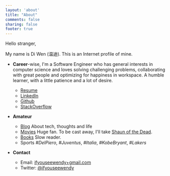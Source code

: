 ```yaml
---
layout: 'about'
title: "About"
comments: false
sharing: false
footer: true
---
```


Hello stranger,

My name is Di Wen (温迪). This is an Internet profile of mine.

+ **Career**-wise, I'm a Software Engineer who has general interests in computer science and loves solving challenging problems, collaborating with great people and optimizing for happiness in workspace. A humble learner, with a little patience and a lot of desire.

  - [Resume](/resume/download/Resume-DiWen.2022.pdf)
  - [LinkedIn](https://www.linkedin.com/in/ifyouseewendy/)
  - [Github](https://github.com/ifyouseewendy)
  - [StackOverflow](http://stackoverflow.com/users/1331774/ifyouseewendy)

+ **Amateur**

  - [Blog](http://blog.ifyouseewendy.com) About tech, thoughts and life
  - [Movies](http://movie.douban.com/people/desperado.w/) Huge fan. To be cast away, I'll take [Shaun of the Dead](http://movie.douban.com/subject/1308755/).
  - [Books](http://book.douban.com/people/desperado.w/) Slow reader.
  - Sports *#DelPiero*, *#Juventus*, *#Italia*, *#KobeBryant*, *#Lakers*

+ **Contact**

  - Email: [ifyouseewendy+gmail.com](mailto:ifyouseewendy@gmail.com)
  - Twitter: [@ifyouseewendy](https://twitter.com/ifyouseewendy)
